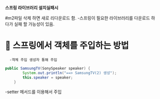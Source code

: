 

**스프링 라이브러리 설치실패시**

#m2파일 삭제 하면 새로 리다운로드 함.
 -스프링이 필요한 라이브러리를 다운로드 하다가 실패 할 가능성이 있음.


# 💎 스프링에서 객체를 주입하는 방법
      -객체 주입 생성자 통해 주입
```java
public SamsungTV(SonySpeaker speaker) {
		System.out.println("==> SamsungTV(2) 생성");
		this.speaker = speaker;
	}
```


-setter 메서드를 이용해서 주입

